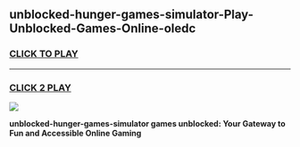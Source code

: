 
## unblocked-hunger-games-simulator-Play-Unblocked-Games-Online-oledc
<h3>
<a href="https://premium76.site?title=unblocked-hunger-games-simulator&ref=25A">CLICK TO PLAY</a></h3>
<hr>

<h3>
<a href="https://premium76.site?title=unblocked-hunger-games-simulator&ref=25A">CLICK 2 PLAY</a>
  
</h3>

<a href="https://premium76.site?title=unblocked-hunger-games-simulator&ref=25A"><img src="https://clearcache.store/games.png"></a>


**unblocked-hunger-games-simulator games unblocked: Your Gateway to Fun and Accessible Online Gaming**
